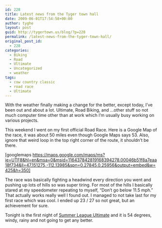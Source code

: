 ```yaml
---
id: 228
title: Latest news from the Tyger town hall
date: 2009-06-01T17:54:58+00:00
author: tyghe
layout: post
guid: http://tygertown.us/blog/?p=228
permalink: /latest-news-from-the-tyger-town-hall/
original_post_id:
  - 228
categories:
  - Biking
  - Road
  - Ultimate
  - Uncategorized
  - weather
tags:
  - cow country classic
  - road race
  - Ultimate
---
```

With the weather finally making a change for the better, except today, I&#8217;ve been out and about a lot. Ultimate, Road Biking, and &#8230;other stuff so not much computer time other than at work which I&#8217;m usually busy working on various projects.

This weekend I went on my first official Road Race. Here is a Google Map of the race, it was about 50 miles even though Google Maps says 53. Also, ignore that weird loop in the top right corner of the route, it shouldn&#8217;t be there.
  
[googlemaps https://maps.google.com/maps/ms?ie=UTF8&hl=en&msa=0&msid=116437842819168394278.00046b51f8a7eaa18f734&ll=47.151275,-112.13985&spn=0.27845,0.25956&output=embed&w=425&h=350]

The race was basically fighting a headwind every direction you went and pushing up lots of hills so was super tiring. For most of the hills I basically stared at my speedometer repeating to myself, &#8220;Don&#8217;t go below 11.5 mph.&#8221; That actually works really well I found out. I managed to not take last for my first race which was cool. I ended up 23 / 27 so not great, but an achievement for sure.

Tonight is the first night of [Summer League Ultimate](http://summerleague.bozemanultimate.com) and it is 54 degrees, windy, rainy and not going to get any better.